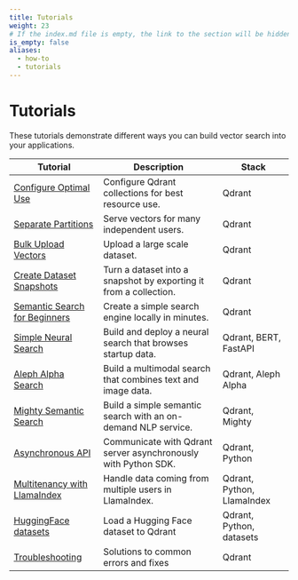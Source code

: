 ```yaml
---
title: Tutorials
weight: 23
# If the index.md file is empty, the link to the section will be hidden from the sidebar
is_empty: false
aliases:
  - how-to
  - tutorials
---
```


# Tutorials 

These tutorials demonstrate different ways you can build vector search into your applications. 

| Tutorial                                                               | Description                                                       | Stack                      |   
|------------------------------------------------------------------------|-------------------------------------------------------------------|----------------------------|
| [Configure Optimal Use](../tutorials/optimize/)                        | Configure Qdrant collections for best resource use.               | Qdrant                     |  
| [Separate Partitions](../tutorials/multiple-partitions/)               | Serve vectors for many independent users.                         | Qdrant                     |   
| [Bulk Upload Vectors](../tutorials/bulk-upload/)                       | Upload a large scale dataset.                                     | Qdrant                     | 
| [Create Dataset Snapshots](../tutorials/create-snapshot/)              | Turn a dataset into a snapshot by exporting it from a collection. | Qdrant                     | 
| [Semantic Search for Beginners](../tutorials/search-beginners/)        | Create a simple search engine locally in minutes.                 | Qdrant                     | 
| [Simple Neural Search](../tutorials/neural-search/)                    | Build and deploy a neural search that browses startup data.       | Qdrant, BERT, FastAPI      | 
| [Aleph Alpha Search](../tutorials/aleph-alpha-search/)                 | Build a multimodal search that combines text and image data.      | Qdrant, Aleph Alpha        | 
| [Mighty Semantic Search](../tutorials/mighty/)                         | Build a simple semantic search with an on-demand NLP service.     | Qdrant, Mighty             | 
| [Asynchronous API](../tutorials/async-api/)                            | Communicate with Qdrant server asynchronously with Python SDK.    | Qdrant, Python             |
| [Multitenancy with LlamaIndex](../tutorials/llama-index-multitenancy/) | Handle data coming from multiple users in LlamaIndex.             | Qdrant, Python, LlamaIndex |
| [HuggingFace datasets](../tutorials/huggingface-datasets/)             | Load a Hugging Face dataset to Qdrant                             | Qdrant, Python, datasets   |
| [Troubleshooting](../tutorials/common-errors/)                         | Solutions to common errors and fixes                              | Qdrant                     |


